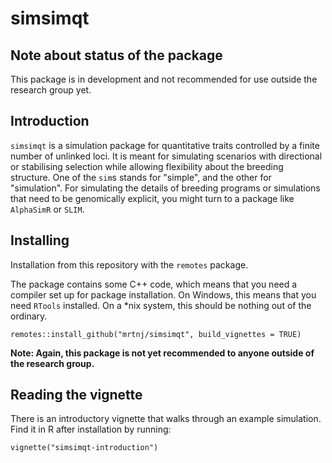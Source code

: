 # simsimqt

## Note about status of the package

This package is in development and not recommended for use outside the research group yet. 


## Introduction

`simsimqt` is a simulation package for quantitative traits controlled by a finite number of unlinked loci. It is meant for simulating scenarios with directional or stabilising selection while allowing flexibility about the breeding structure. One of the `sim`s stands for "simple", and the other for "simulation". For simulating the details of breeding programs or simulations that need to be genomically explicit, you might turn to a package like `AlphaSimR` or `SLIM`.


## Installing

Installation from this repository with the `remotes` package.

The package contains some C++ code, which means that you need a compiler set up for package installation. On Windows, this means that you need `RTools` installed. On a *nix system, this should be nothing out of the ordinary.

```
remotes::install_github("mrtnj/simsimqt", build_vignettes = TRUE)
```

**Note: Again, this package is not yet recommended to anyone outside of the research group.**


## Reading the vignette

There is an introductory vignette that walks through an example simulation. Find it in R after installation by running:

```
vignette("simsimqt-introduction")
```
